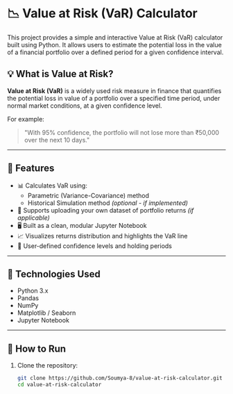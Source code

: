 # 📉 Value at Risk (VaR) Calculator

This project provides a simple and interactive Value at Risk (VaR) calculator built using Python. It allows users to estimate the potential loss in the value of a financial portfolio over a defined period for a given confidence interval.

## 💡 What is Value at Risk?

**Value at Risk (VaR)** is a widely used risk measure in finance that quantifies the potential loss in value of a portfolio over a specified time period, under normal market conditions, at a given confidence level.

For example:  
> "With 95% confidence, the portfolio will not lose more than ₹50,000 over the next 10 days."

---

## 🔧 Features

- 📊 Calculates VaR using:
  - Parametric (Variance-Covariance) method
  - Historical Simulation method *(optional - if implemented)*
- 📁 Supports uploading your own dataset of portfolio returns *(if applicable)*
- 🖥️ Built as a clean, modular Jupyter Notebook
- 📈 Visualizes returns distribution and highlights the VaR line
- 🧮 User-defined confidence levels and holding periods

---

## 🧰 Technologies Used

- Python 3.x
- Pandas
- NumPy
- Matplotlib / Seaborn
- Jupyter Notebook

---

## 🚀 How to Run

1. Clone the repository:

   ```bash
   git clone https://github.com/Soumya-8/value-at-risk-calculator.git
   cd value-at-risk-calculator

